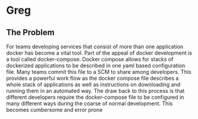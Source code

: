 # Greg

## The Problem
For teams developing services that consist of more than one application docker has become a vital tool. Part of the appeal of docker development is a tool called docker-compose. Docker compose allows for stacks of dockerized applications to be described in one yaml based configuration file. Many teams commit this file to a SCM to share among developers. This provides a powerful work flow as the docker compose file describes a whole stack of applications as well as instructions on downloading and running them in an automated way. The draw back to this process is that different developers require the docker-compose file to be configured in many different ways during the coarse of normal development. This becomes cumbersome and error prone

